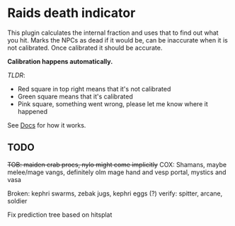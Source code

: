 # Raids death indicator
This plugin calculates the internal fraction and uses that to find out what you hit. Marks the NPCs as dead
if it would be, can be inaccurate when it is not calibrated. Once calibrated it should be accurate.

**Calibration happens automatically.**

*TLDR*:
- Red square in top right means that it's not calibrated
- Green square means that it's calibrated
- Pink square, something went wrong, please let me know where it happened

See [Docs](./docs.md) for how it works.

TODO 
--
~~TOB: maiden crab procs, nylo might come implicitly~~
COX: Shamans, maybe melee/mage vangs, definitely olm mage hand and vesp portal, mystics and vasa

Broken: kephri swarms, zebak jugs, kephri eggs (?)
verify: spitter, arcane, soldier

Fix prediction tree based on hitsplat

